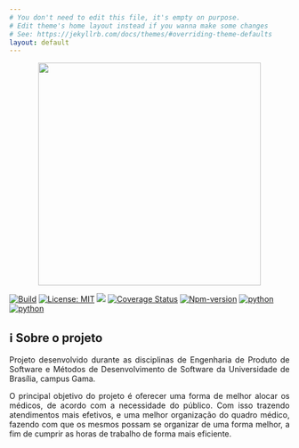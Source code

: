 ```yaml
---
# You don't need to edit this file, it's empty on purpose.
# Edit theme's home layout instead if you wanna make some changes
# See: https://jekyllrb.com/docs/themes/#overriding-theme-defaults
layout: default
---
```



  <p align="center"><img src="https://github.com/fga-gpp-mds/2018.1_Gerencia_mais/blob/master/docs/documentos/imagens/logo/logo.png" width="400"></p>

<a href="https://travis-ci.org/fga-gpp-mds/2018.1_Gerencia_mais"><img src="https://travis-ci.org/fga-gpp-mds/2018.1_Gerencia_mais.svg?branch=master" alt="Build"></a>
<a href="https://opensource.org/licenses/MIT"><img src="https://img.shields.io/badge/License-MIT-blue.svg" alt="License: MIT"></a>
<a href="https://codeclimate.com/github/fga-gpp-mds/2018.1_Gestao_de_Internacoes_Cirurgicas_GIC/maintainability"><img src="https://api.codeclimate.com/v1/badges/10ad033f2a465e9a297f/maintainability" /></a>
<a href='https://coveralls.io/github/fga-gpp-mds/2018.1_Gestao_de_Internacoes_Cirurgicas_GIC?branch=master'><img src='https://coveralls.io/repos/github/fga-gpp-mds/2018.1_Gestao_de_Internacoes_Cirurgicas_GIC/badge.svg?branch=master' alt='Coverage Status' /></a>
  <a href=''><img src='https://img.shields.io/npm/v/npm.svg' alt='Npm-version' /></a>
  <a href='https://www.python.org/'><img src='https://img.shields.io/badge/Made%20with-Python-1f425f.svg' alt='python' /></a>
 <a href='https://i.imgur.com/1eUkAob.jpg'><img src='https://i.imgur.com/1eUkAob.jpg' alt='python' /></a>





## ℹ️ Sobre o projeto
<p align="justify">Projeto desenvolvido durante as disciplinas de Engenharia de Produto de Software e Métodos de Desenvolvimento de Software da Universidade de Brasília, campus Gama.</p>
<p align="justify">O principal objetivo do projeto é oferecer uma forma de melhor alocar os médicos, de acordo com a necessidade do público. Com isso trazendo atendimentos mais efetivos, e uma melhor organização do quadro médico, fazendo com que os mesmos possam se organizar de uma forma melhor, a fim de cumprir as horas de trabalho de forma mais eficiente.</p>

